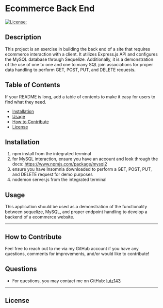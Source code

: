 # Ecommerce Back End

[![License: ](https://img.shields.io/badge/License--blue.svg)](https://opensource.org/licenses/)

## Description
This project is an exercise in building the back end of a site that requires ecommerce interaction with a client. It utilizes Express.js API and configures the MySQL database through Sequelize. Additionally, it is a demonstration of the use of one to one and one to many SQL join associations for proper data handling to perform GET, POST, PUT, and DELETE requests.

## Table of Contents

If your README is long, add a table of contents to make it easy for users to find what they need.
    
- [Installation](#installation)
- [Usage](#usage)
- [How to Contribute](#how-to-contribute)
- [License](#license)

## Installation
1. npm install from the integrated terminal
2. for MySQL interaction, ensure you have an account and look through the docs: https://www.npmjs.com/package/mysql2
3. ensure you have Insomnia downloaded to perform a GET, POST, PUT, and DELETE request for demo purposes
4. nodemon server.js from the integrated terminal

## Usage
This application should be used as a demonstration of the functionality between sequelize, MySQL, and proper endpoint handling to develop a backend of a ecommerce website.

---

## How to Contribute
Feel free to reach out to me via my GitHub account if you have any questions, comments for improvements, and/or would like to contribute!



## Questions
* For questions, you may contact me on GitHub: [lutz143](https://github.com/lutz143)

---

## License

